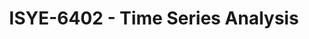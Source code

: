 ---
layout: course
title: ISYE-6402 - Time Series Analysis
aliases: TSA
course_id: ISYE-6402
permalink: /ISYE-6402/
avg_difficulty: 4.28
avg_rating: 1.82
avg_workload: 15.36
---